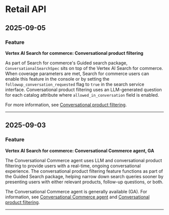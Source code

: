 # Retail API

## 2025-09-05

### Feature

**Vertex AI Search for commerce: Conversational product filtering**

As part of Search for commerce's Guided search package, `ConversationalSearchSpec` sits on top of the Vertex AI Search for commerce. When coverage parameters are met, Search for commerce users can enable this feature in the console or by setting the `followup_conversation_requested` flag to `true` in the search service interface. Conversational product filtering uses an LLM-generated question for each catalog attribute where `allowed_in_conversation` field is enabled.

For more information, see [Conversational product filtering](https://cloud.google.com/retail/docs/conversational-filtering).

---
## 2025-09-03

### Feature

**Vertex AI Search for commerce: Conversational Commerce agent, GA**

The Conversational Commerce agent uses LLM and conversational product filtering to provide users with a real-time, ongoing conversational experience. The conversational product filtering feature functions as part of the Guided Search package, helping narrow down search queries sooner by presenting users with either relevant products, follow-up questions, or both.

The Conversational Commerce agent is generally available (GA). For information, see [Conversational Commerce agent](https://cloud.google.com/retail/docs/conversational-search) and [Conversational product filtering](https://cloud.google.com/retail/docs/conversational-filtering).

---
